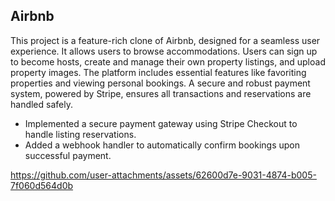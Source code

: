 ## Airbnb
This project is a feature-rich clone of Airbnb, designed for a seamless user experience. It allows users to browse accommodations. Users can sign up to become hosts, create and manage their own property listings, and upload property images. The platform includes essential features like favoriting properties and viewing personal bookings. A secure and robust payment system, powered by Stripe, ensures all transactions and reservations are handled safely.

- Implemented a secure payment gateway using Stripe Checkout to handle listing reservations.
- Added a webhook handler to automatically confirm bookings upon successful payment.

https://github.com/user-attachments/assets/62600d7e-9031-4874-b005-7f060d564d0b


